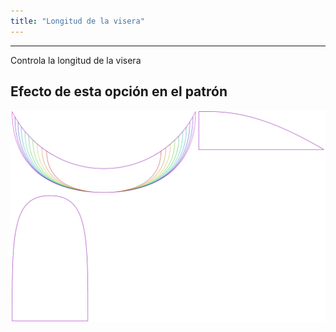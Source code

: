 ```yaml
---
title: "Longitud de la visera"
---
```


***

Controla la longitud de la visera

## Efecto de esta opción en el patrón

![Esta imagen muestra el efecto de esta opción superponiendo varias variantes que tienen un valor diferente para esta opción](holmes_visorlength_sample.svg "Efecto de esta opción en el patrón")
